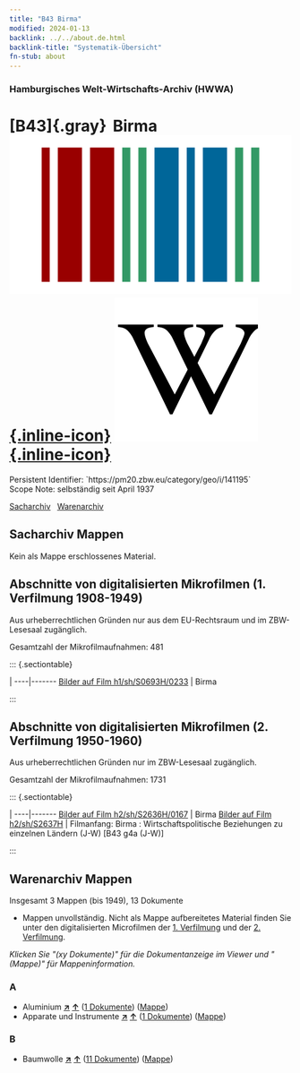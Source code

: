 ```yaml
---
title: "B43 Birma"
modified: 2024-01-13
backlink: ../../about.de.html
backlink-title: "Systematik-Übersicht"
fn-stub: about
---
```


### Hamburgisches Welt-Wirtschafts-Archiv (HWWA)

# [B43]{.gray}&#8201; Birma &#160; [![Wikidata](/images/Wikidata-logo.svg "Wikidata"){.inline-icon}](http://www.wikidata.org/entity/Q836) [![Wikipedia](/images/Wikipedia-W.svg "Wikipedia"){.inline-icon}](https://de.wikipedia.org/wiki/Myanmar)

<div class="hint">Persistent Identifier: `https://pm20.zbw.eu/category/geo/i/141195`</div>

<div class="hint">
Scope Note: selbständig seit April 1937
</div>


[Sacharchiv](#sacharchiv-mappen) &#160; [Warenarchiv](#warenarchiv-mappen)





## Sacharchiv Mappen








Kein als Mappe erschlossenes Material.



<a id="filmsections" />

## Abschnitte von digitalisierten Mikrofilmen (1. Verfilmung 1908-1949)

<p>Aus urheberrechtlichen Gründen nur aus dem EU-Rechtsraum und im ZBW-Lesesaal zugänglich.</p>


<p>Gesamtzahl der Mikrofilmaufnahmen: 481</p>





::: {.sectiontable}

 | 
----|-------
<a class="btn" href="https://pm20.zbw.eu/film/h1/sh/S0693H/0233" rel="nofollow">Bilder auf Film h1/sh/S0693H/0233</a> | Birma


:::




## Abschnitte von digitalisierten Mikrofilmen (2. Verfilmung 1950-1960)

<p>Aus urheberrechtlichen Gründen nur im ZBW-Lesesaal zugänglich.</p>


<p>Gesamtzahl der Mikrofilmaufnahmen: 1731</p>





::: {.sectiontable}

 | 
----|-------
<a class="btn" href="https://pm20.zbw.eu/film/h2/sh/S2636H/0167" rel="nofollow">Bilder auf Film h2/sh/S2636H/0167</a> | Birma
<a class="btn" href="https://pm20.zbw.eu/film/h2/sh/S2637H" rel="nofollow">Bilder auf Film h2/sh/S2637H</a> | Filmanfang: Birma : Wirtschaftspolitische Beziehungen zu einzelnen Ländern (J-W) [B43 g4a (J-W)]


:::














## Warenarchiv Mappen










Insgesamt 3 Mappen (bis 1949), 13 Dokumente
- Mappen unvollständig.  Nicht als Mappe aufbereitetes Material finden Sie
unter den digitalisierten Microfilmen der [1. Verfilmung](/film/h1_wa.de.html)
und der [2. Verfilmung](/film/h2_wa.de.html).

_Klicken Sie "(xy Dokumente)" für die Dokumentanzeige im Viewer und "(Mappe)" für Mappeninformation._




### A

- Aluminium [**&nearr;**](../../../ware/i/141969/about.de.html "Aluminium (XXX in der ganzen Welt)") [**&uarr;**](../../../ware/about.de.html#PID07.01-Lm01 "Warensystematik") (<a href="https://pm20.zbw.eu/iiifview/folder/wa/141969,141195" title="über: Aluminium : Birma" target="_blank">1 Dokumente</a>) ([Mappe](../../../../folder/wa/1419xx/141969/1411xx/141195/about.de.html))
- Apparate und Instrumente [**&nearr;**](../../../ware/i/141985/about.de.html "Apparate und Instrumente (XXX in der ganzen Welt)") [**&uarr;**](../../../ware/about.de.html#PID08-Ap "Warensystematik") (<a href="https://pm20.zbw.eu/iiifview/folder/wa/141985,141195" title="über: Apparate und Instrumente : Birma" target="_blank">1 Dokumente</a>) ([Mappe](../../../../folder/wa/1419xx/141985/1411xx/141195/about.de.html))

### B

- Baumwolle [**&nearr;**](../../../ware/i/142089/about.de.html "Baumwolle (XXX in der ganzen Welt)") [**&uarr;**](../../../ware/about.de.html#PLW04-Bw "Warensystematik") (<a href="https://pm20.zbw.eu/iiifview/folder/wa/142089,141195" title="über: Baumwolle : Birma" target="_blank">11 Dokumente</a>) ([Mappe](../../../../folder/wa/1420xx/142089/1411xx/141195/about.de.html))




